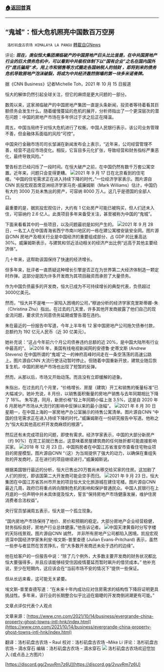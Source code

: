 ###  [:house:返回首頁](https://github.com/ourhimalayas/txt)
---


## “鬼城”：恒大危机照亮中国数百万空房
` 洛杉矶盘古农场 HIMALAYA LA PANGU` [轉載自GNews](https://gnews.org/zh-hans/1603973/)

评论: ***现在，类似恒大集团濒临破产的中国房地产巨头比比皆是，在中共国房地产行业的巨大债务危机中，可以看到中共极权体制下以“国有企业”之名在国内国外行“庞氏骗局”术，用上市和销售等方式圈走各国纳税人的钱财 ，即将到来的债务危机导致房地产泡沬破裂，将成为中共经济轰然倒塌的第一块多米诺骨牌。***

据《CNN Business》记者Michelle Toh，2021 年 10 月 15 日报道

恒大的解体仍然引起全球关注，但它的麻烦是更大问题的一部分。

数周以来，这家濒临破产的中国房地产集团一直是头条新闻，投资者等待着看其巨额债务会发生什么。随着缓慢蔓延的危机的展开，分析师指出了一个更深层次的潜在问题：中国的房地产市场在多年供过于求之后正在降温。

周五，中国当局终于对恒大危机进行了权衡。中国人民银行表示，该公司业务管理不善，但金融体系面临的风险“可控”。

中国央行金融市场司司长邹澜在新闻发布会上表示，“近年来，公司经营管理不善，经营不适应市场变化。相反，它盲目多元化扩张，导致经营和财务指标严重恶化，最终导致风险。”

警告标志已经闪烁了一段时间。在恒大破产之前，在中国仍然有数千万套公寓空置。近年来，问题只会变得更糟。
![](https://assets.gnews.org/wp-content/uploads/2021/10/2564.png)2021 年 9 月 17 日在北京看到的住宅楼。“中国的住宅需求正在进入持续下降的时代，”一位经济学家表示。图片源自CNN
凯投宏观首席亚洲经济学家马克-威廉姆斯（Mark Williams）估计，中国仍有大约 3000 万处未售出的房产，可容纳 8000 万人。这几乎是德国的全部人口。

最重要的是，据凯投宏观估计，大约有 1 亿处房产可能已被购买，但人们还未入住，可容纳约 2.6 亿人。此类项目多年来备受关注，甚至被称为中国的“鬼城”。

下面来看看其中的一些项目，以及问题最初是如何产生的。
![](https://assets.gnews.org/wp-content/uploads/2021/10/2564-1.png)2021 年 9 月 28 日，一名工人在中国青海省西宁市南川地区的一栋在建公寓楼安装安全网。图片源自CNN
房地产及相关行业是中国经济的重要组成部分，占 GDP 的比重高达 30%。威廉姆斯表示，与建筑和邻近活动相关的经济产出比例“远高于其他主要经济体”。

几十年来，这帮助该国保持了快速的经济增长。

但多年来，批评者一直质疑这种增长引擎是否正在为世界第二大经济体制造一颗定时炸弹。这部分是因为许多开发商为其项目融资而承担了大量债务。

作为中国负债最多的开发商，恒大已成为不可持续增长的典型代表，负债超过3000亿美元。

然而，“恒大并不是唯一一家陷入困境的公司，”穆迪分析的经济学家克里斯蒂娜-朱（Christina Zhu）指出。在过去的几天里，许多其他开发商披露了他们自己的现金流问题，要求贷方同意债务延期或警告潜在违约。

朱在最近的一份报告中写道，今年上半年有 12 家中国房地产公司拖欠债券付款，总额约为 192 亿元人民币（近 30 亿美元）。

她补充说：“这占今年前六个月公司债券违约总额的近 20%，是中国大陆所有行业中最高的”。
![](https://assets.gnews.org/wp-content/uploads/2021/10/2564-2.png)2016 年，美国有线电视新闻网的安德鲁·史蒂文斯 (Andrew Stevens) 在中国所谓的“鬼城”之一的神府高峰时间走在一条空荡荡的高速公路上。图片源自CNN
大流行使活动暂时停止。但随着中国重新开放，建筑业随后恢复生机，中国的房地产市场也出现了短暂的反弹。

然而，从那以后，市场又开始动荡。而且没有立即缓解的迹象。

朱指出，在过去的几个月里，“价格增长、房屋（建筑）开工和销售的衡量标准”已大幅减少。她补充说，8 月份，以销售面积衡量的房地产销售与去年同期相比下降了 18%。
朱写道，同月，新房价格“较上年同期小幅上涨 3.5%，这是自 2020 年 6 月房地产市场从大流行的影响中反弹以来的最小涨幅”。
![](https://assets.gnews.org/wp-content/uploads/2021/10/2564-3.png)2021 年 8 月 30 日星期一，在中国上海的一家房地产办公室展示的待售公寓清单。图片源自CNN
“中国的住宅需求正在进入持续下降的时代，”威廉姆斯在一份研究报告中写道。他称之为“恒大和其他高杠杆开发商麻烦的根源”。

然后还有未完成项目的问题，即使有需求。经济学家表示，中国的大部分新房产（约 90%）在完工前就已售出，这意味着房屋建筑商的任何挫折都可能直接影响买家。
![](https://assets.gnews.org/wp-content/uploads/2021/10/2564-4.png)2018 年 12 月 23 日，中国购房者在中国江苏省淮安市查看住宅物业项目的房屋模型。图片源自CNN
“（这）为当局提供了强大的动力，以确保在重组失败的开发商时，正在进行的项目继续进行，”威廉姆斯说。

根据美国银行最近的分析，恒大已售出20万套尚未移交给买家的住房。这加剧了人们的担忧，即该国第二大开发商可能会空手而归。
![](https://assets.gnews.org/wp-content/uploads/2021/10/2564-5.png)2021 年 9 月 23 日，恒大集团在中国江苏省苏州市开发的项目恒大文化旅游城在建住宅楼。图片源自CNN
最近几周，政府已将重点转向限制危机的影响和保护普通民众。中国人民银行在上月底的一份声明中并未具体提及恒大，誓言“保持房地产市场健康发展，维护住房消费者合法权益”。

央行官员邹澜周五表示，恒大是一个孤立现象。

“国内房地产市场保持了地价、房价和预期的稳定。大部分房地产企业经营稳健，财务指标良好，房地产行业总体健康。”他告诉记者。
![](https://assets.gnews.org/wp-content/uploads/2021/10/2564-6.png)中国天津黄昏时分写字楼的天际线景观。图片源自CNN
诚然， 并非所有房地产公司都陷入困境。凯投宏观资深中国经济学家朱利安·埃文斯-普里查德 (Julian Evans-Pritchard) 表示，虽然一些参与者显然在苦苦挣扎，但“大多数开发商还未处于违约的边缘”。

他在给客户的一份报告中说：“除了几个例外，大多数主要开发商的财务状况都比恒大要强得多，并且应该能够经受住因疫情蔓延而暂时飙升的借贷成本。” 他补充说，至少在短期内，这应该会在“当前市场不安的情况下”提供一些保证。

但从长远来看，这可能无关紧要。

埃文斯-普里查德写道：“在未来十年内成功应对住房需求的结构性下降将证明更具挑战性。多年来，该行业的长期整合似乎比迫在眉睫的开发商倒闭潮更有可能。”

文章点评仅代表个人观点

文章来源：[https://www.cnn.com/2021/10/14/business/evergrande-china-property-ghost-towns-intl-hnk/index.html](https://www.cnn.com/2021/10/14/business/evergrande-china-property-ghost-towns-intl-hnk/index.html)

翻译：洛杉矶盘古农场 – Raul
校对：洛杉矶盘古农场 –Mike Li
评论：洛杉矶盘古农场 – 滴水穿石
编辑：洛杉矶盘古农场 – 滴水穿石
![](https://assets.gnews.org/wp-content/uploads/2021/03/WhatsApp-Image-2021-06-26-at-22.05.30.jpeg)
洛杉矶盘古农场欢迎您加入:(或点击上方图片）

[https://discord.gg/2vuvRm7z6U](https://discord.gg/2vuvRm7z6U)
